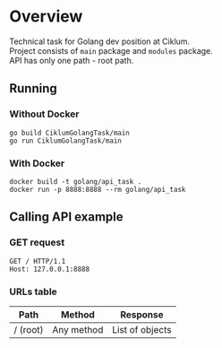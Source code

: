 # Overview
<p> Technical task for Golang dev position at Ciklum. <br>
    Project consists of <code>main</code> package and <code>modules</code> package. <br>
    API has only one path - root path.</p>
    
## Running
### Without Docker
<pre><code>go build CiklumGolangTask/main
go run CiklumGolangTask/main
</code></pre>
### With Docker
<pre><code>docker build -t golang/api_task .
docker run -p 8888:8888 --rm golang/api_task
</code></pre>

## Calling API example
### GET request
<pre><code>GET / HTTP/1.1 
Host: 127.0.0.1:8888
</code></pre>
### URLs table
<table>
    <thead>
        <tr>
            <th>Path</th>
            <th>Method</th>
            <th>Response</th>
        </tr>
    </thead>
    <tbody>
        <tr>
            <td>/ (root)</td>
            <td>Any method</td>
            <td>List of objects</td>
        </tr>
    </tbody>
</table>
